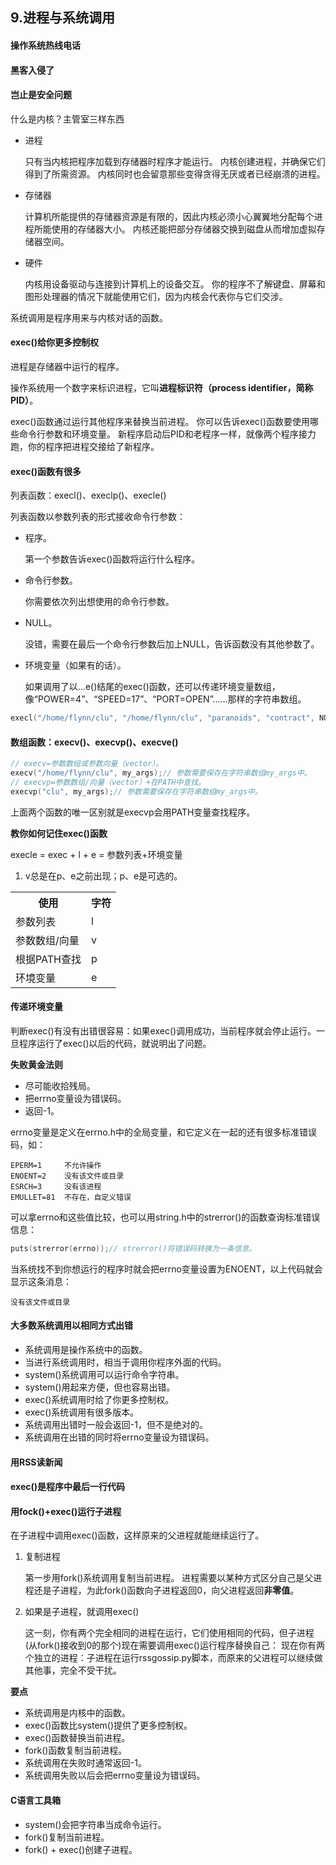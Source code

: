 ## 9.进程与系统调用
#### 操作系统热线电话
#### 黑客入侵了
#### 岂止是安全问题
什么是内核？主管室三样东西
- 进程

    只有当内核把程序加载到存储器时程序才能运行。
    内核创建进程，并确保它们得到了所需资源。
    内核同时也会留意那些变得贪得无厌或者已经崩溃的进程。
    
- 存储器

    计算机所能提供的存储器资源是有限的，因此内核必须小心翼翼地分配每个进程所能使用的存储器大小。
    内核还能把部分存储器交换到磁盘从而增加虚拟存储器空间。
    
- 硬件

    内核用设备驱动与连接到计算机上的设备交互。
    你的程序不了解键盘、屏幕和图形处理器的情况下就能使用它们，因为内核会代表你与它们交涉。
    
系统调用是程序用来与内核对话的函数。

#### exec()给你更多控制权
进程是存储器中运行的程序。

操作系统用一个数字来标识进程，它叫**进程标识符（process identifier，简称PID）**。

exec()函数通过运行其他程序来替换当前进程。
你可以告诉exec()函数要使用哪些命令行参数和环境变量。
新程序启动后PID和老程序一样，就像两个程序接力跑，你的程序把进程交接给了新程序。

#### exec()函数有很多
列表函数：execl()、execlp()、execle()

列表函数以参数列表的形式接收命令行参数：
- 程序。

    第一个参数告诉exec()函数将运行什么程序。
    
- 命令行参数。

    你需要依次列出想使用的命令行参数。
    
- NULL。
    
    没错，需要在最后一个命令行参数后加上NULL，告诉函数没有其他参数了。
    
- 环境变量（如果有的话）。
    
    如果调用了以...e()结尾的exec()函数，还可以传递环境变量数组，像“POWER=4”、“SPEED=17”、“PORT=OPEN”......那样的字符串数组。

```c
execl("/home/flynn/clu", "/home/flynn/clu", "paranoids", "contract", NULL);
```

#### 数组函数：execv()、execvp()、execve()
```c
// execv=参数数组或参数向量（vector）。
execv("/home/flynn/clu", my_args);// 参数需要保存在字符串数组my_args中。
// execvp=参数数组/向量（vector）+在PATH中查找。
execvp("clu", my_args);// 参数需要保存在字符串数组my_args中。
```
上面两个函数的唯一区别就是execvp会用PATH变量查找程序。

**教你如何记住exec()函数**

execle = exec + l + e = 参数列表+环境变量

1. v总是在p、e之前出现；p、e是可选的。

<table>
<tr><th>使用</th><th>字符</th></tr>
<tr><td>参数列表</td><td>l</td></tr>
<tr><td>参数数组/向量</td><td>v</td></tr>
<tr><td>根据PATH查找</td><td>p</td></tr>
<tr><td>环境变量</td><td>e</td></tr>
</table>

#### 传递环境变量
判断exec()有没有出错很容易：如果exec()调用成功，当前程序就会停止运行。一旦程序运行了exec()以后的代码，就说明出了问题。

**失败黄金法则**
- 尽可能收拾残局。
- 把errno变量设为错误码。
- 返回-1。

errno变量是定义在errno.h中的全局变量，和它定义在一起的还有很多标准错误码，如：

```
EPERM=1     不允许操作
ENOENT=2    没有该文件或目录
ESRCH=3     没有该进程
EMULLET=81  不存在，自定义错误
```
可以拿errno和这些值比较，也可以用string.h中的strerror()的函数查询标准错误信息：
```c
puts(strerror(errno));// strerror()将错误码转换为一条信息。
```
当系统找不到你想运行的程序时就会把errno变量设置为ENOENT，以上代码就会显示这条消息：

    没有该文件或目录

#### 大多数系统调用以相同方式出错
- 系统调用是操作系统中的函数。
- 当进行系统调用时，相当于调用你程序外面的代码。
- system()系统调用可以运行命令字符串。
- system()用起来方便，但也容易出错。
- exec()系统调用时给了你更多控制权。
- exec()系统调用有很多版本。
- 系统调用出错时一般会返回-1，但不是绝对的。
- 系统调用在出错的同时将errno变量设为错误码。

#### 用RSS读新闻

#### exec()是程序中最后一行代码
#### 用fock()+exec()运行子进程
在子进程中调用exec()函数，这样原来的父进程就能继续运行了。

1. 复制进程

    第一步用fork()系统调用复制当前进程。
    进程需要以某种方式区分自己是父进程还是子进程，为此fork()函数向子进程返回0，向父进程返回**非零值**。
    
2. 如果是子进程，就调用exec()

    这一刻，你有两个完全相同的进程在运行，它们使用相同的代码，但子进程(从fork()接收到0的那个)现在需要调用exec()运行程序替换自己：
    现在你有两个独立的进程：子进程在运行rssgossip.py脚本，而原来的父进程可以继续做其他事，完全不受干扰。

**要点**

- 系统调用是内核中的函数。
- exec()函数比system()提供了更多控制权。
- exec()函数替换当前进程。
- fork()函数复制当前进程。
- 系统调用在失败时通常返回-1。
- 系统调用失败以后会把errno变量设为错误码。

#### C语言工具箱
- system()会把字符串当成命令运行。
- fork()复制当前进程。
- fork() + exec()创建子进程。
